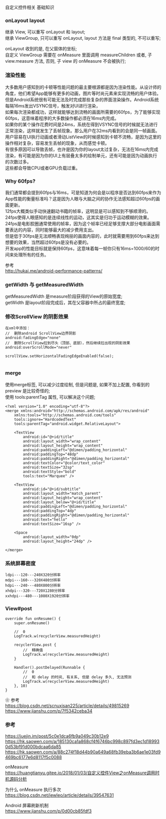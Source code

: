 自定义控件相关 基础知识   

### onLayout layout  
继承 View, 可以重写 onLayout 和 layout;  
继承 ViewGroup, 只可以重写 onLayout, layout 方法是 final 类型的,  不可以重写;  

onLayout 收到的是, 在父窗体的坐标;  
自定义 ViewGroup 需要在 onMeasure 里面调用 measureChildren 或者, 子 view.measure 方法, 否则, 子 view 的 onMeasure 不会被执行;  

### 渲染性能  
大多数用户感知到的卡顿等性能问题的最主要根源都是因为渲染性能。从设计师的角度，他们希望App能够有更多的动画，图片等时尚元素来实现流畅的用户体验。  
但是Android系统很有可能无法及时完成那些复杂的界面渲染操作。Android系统每隔16ms发出VSYNC信号，触发对UI进行渲染，  
如果每次渲染都成功，这样就能够达到流畅的画面所需要的60fps，为了能够实现60fps，这意味着程序的大多数操作都必须在16ms内完成。  
如果你的某个操作花费时间是24ms，系统在得到VSYNC信号的时候就无法进行正常渲染，这样就发生了丢帧现象。那么用户在32ms内看到的会是同一帧画面。  
用户容易在UI执行动画或者滑动ListView的时候感知到卡顿不流畅，是因为这里的操作相对复杂，容易发生丢帧的现象，从而感觉卡顿。  
有很多原因可以导致丢帧，也许是因为你的layout太过复杂，无法在16ms内完成渲染，有可能是因为你的UI上有层叠太多的绘制单元，还有可能是因为动画执行的次数过多。  
这些都会导致CPU或者GPU负载过重。  

### Why 60fps?  
我们通常都会提到60fps与16ms，可是知道为何会是以程序是否达到60fps来作为App性能的衡量标准吗？这是因为人眼与大脑之间的协作无法感知超过60fps的画面更新。  
12fps大概类似手动快速翻动书籍的帧率，这明显是可以感知到不够顺滑的。24fps使得人眼感知的是连续线性的运动，这其实是归功于运动模糊的效果。  
24fps是电影胶圈通常使用的帧率，因为这个帧率已经足够支撑大部分电影画面需要表达的内容，同时能够最大的减少费用支出。  
但是低于30fps是无法顺畅表现绚丽的画面内容的，此时就需要用到60fps来达到想要的效果，当然超过60fps是没有必要的。  
开发app的性能目标就是保持60fps，这意味着每一帧你只有16ms=1000/60的时间来处理所有的任务。  

参考  
http://hukai.me/android-performance-patterns/  

###  getWidth 与 getMeasuredWidth 
getMeasuredWidth 是measure阶段获得的View的原始宽度;  
getWidth 是layout阶段完成后，其在父容器中所占的最终宽度;  

### 修改ScrollView 的阴影效果  
```
在xml中添加：
//  删除android ScrollView边界阴影  
android:fadingEdge="none"
//  删除ScrollView拉到尽头（顶部、底部），然后继续拉出现的阴影效果  
android:overScrollMode="never"
 
scrollView.setHorizontalFadingEdgeEnabled(false);  
 
```
### merge  
使用merge标签, 可以减少过度绘制, 但是问题是, 如果不加上配置, 你看到的preview 是比较奇怪的;  
使用 tools:parentTag 属性, 可以解决这个问题;  
```
<?xml version="1.0" encoding="utf-8"?>
<merge xmlns:android="http://schemas.android.com/apk/res/android"
    xmlns:tools="http://schemas.android.com/tools"
    tools:ignore="HardcodedText"
    tools:parentTag="android.widget.RelativeLayout">

    <TextView
        android:id="@+id/title"
        android:layout_width="wrap_content"
        android:layout_height="wrap_content"
        android:paddingLeft="@dimen/padding_horizontal"
        android:paddingTop="48dp"
        android:paddingRight="@dimen/padding_horizontal"
        android:textColor="@color/text_color"
        android:textSize="32sp"
        android:textStyle="bold"
        tools:text="Marquee" />

    <TextView
        android:id="@+id/subtitle"
        android:layout_width="match_parent"
        android:layout_height="wrap_content"
        android:layout_below="@+id/title"
        android:paddingLeft="@dimen/padding_horizontal"
        android:paddingTop="4dp"
        android:paddingRight="@dimen/padding_horizontal"
        android:text="hello"
        android:textSize="16sp" />

    <Space
        android:layout_width="0dp"
        android:layout_height="24dp" />

</merge>
```

### 系统屏幕密度  
```
ldpi---120---240X320分辨率
mdpi---160---320X480分辨率
hdpi---240---480X800分辨率
xhdpi---320---720X1280分辨率
xxhdpi---480---1080X1920分辨率
```

### View#post  
```
override fun onResume() {
    super.onResume()
    
    //  0  
    LogTrack.w(recyclerView.measuredHeight)

    recyclerView.post {
        //  精确值  
        LogTrack.w(recyclerView.measuredHeight)
    }

    Handler().postDelayed(Runnable {
        //  0  
        //  和 delay 的时间, 有关系, 但是 delay 多久, 无法预测   
        LogTrack.w(recyclerView.measuredHeight)
    }, 10)
}
```
❀ 参考  
https://blog.csdn.net/scnuxisan225/article/details/49815269  
https://www.jianshu.com/p/7f5342ceba34  

### 参考  
https://juejin.im/post/5c0e1dca6fb9a049c30b12e9  
https://hk.saowen.com/a/185130ca1a868cf4f6746bc998c897fd3ec1d189930d53bf91d000bdcaa6da85  
https://hk.saowen.com/a/88c274f18d44b90a649a68fb39eba3b6ae1e03fd9469bc6177e6d8117f5c0088  

onMeasure  
https://huangtianyu.gitee.io/2018/01/03/自定义控件View之onMeasure调用时机源码分析  

为什么 onMeasure 执行多次  
https://blog.csdn.net/jewleo/article/details/39547631  

Android 屏幕刷新机制  
https://www.jianshu.com/p/0d00cb85fdf3   


